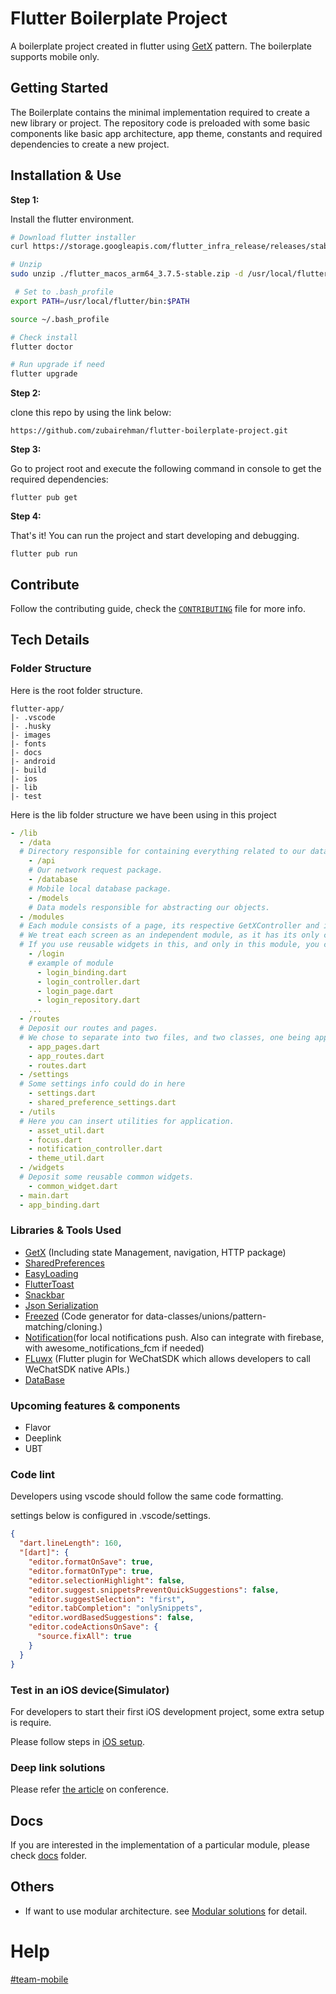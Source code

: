 # Flutter Boilerplate Project

A boilerplate project created in flutter using [GetX](https://pub.dev/packages/get) pattern. The boilerplate supports mobile only.

## Getting Started

The Boilerplate contains the minimal implementation required to create a new library or project. The repository code is preloaded with some basic components like basic app architecture, app theme, constants and required dependencies to create a new project. 

## Installation & Use

**Step 1:**

Install the flutter environment.
```bash
# Download flutter installer
curl https://storage.googleapis.com/flutter_infra_release/releases/stable/macos/flutter_macos_arm64_3.7.5-stable.zip --output flutter_macos_arm64_3.7.5-stable.zip

# Unzip
sudo unzip ./flutter_macos_arm64_3.7.5-stable.zip -d /usr/local/flutter

 # Set to .bash_profile
export PATH=/usr/local/flutter/bin:$PATH

source ~/.bash_profile

# Check install
flutter doctor

# Run upgrade if need
flutter upgrade
```

**Step 2:**

clone this repo by using the link below:
```
https://github.com/zubairehman/flutter-boilerplate-project.git
```

**Step 3:**

Go to project root and execute the following command in console to get the required dependencies:

```
flutter pub get 
```

**Step 4:**

That's it! You can run the project and start developing and debugging.

```
flutter pub run
```

## Contribute

Follow the contributing guide, check the [``CONTRIBUTING``](./CONTRIBUTING.md) file for more info.


## Tech Details

### Folder Structure

Here is the root folder structure.

```
flutter-app/
|- .vscode
|- .husky
|- images
|- fonts
|- docs
|- android
|- build
|- ios
|- lib
|- test
```

Here is the lib folder structure we have been using in this project

```yaml
- /lib
  - /data
  # Directory responsible for containing everything related to our data
    - /api
    # Our network request package.
    - /database
    # Mobile local database package.
    - /models
    # Data models responsible for abstracting our objects.
  - /modules
  # Each module consists of a page, its respective GetXController and its dependencies or Bindings.
  # We treat each screen as an independent module, as it has its only controller, and can also contain its dependencies.
  # If you use reusable widgets in this, and only in this module, you can choose to add a folder for them.
    - /login
    # example of module
      - login_binding.dart
      - login_controller.dart
      - login_page.dart
      - login_repository.dart
    ...
  - /routes
  # Deposit our routes and pages.
  # We chose to separate into two files, and two classes, one being app_routes.dart, containing its constant routes and the other for routing. 
    - app_pages.dart
    - app_routes.dart
    - routes.dart
  - /settings
  # Some settings info could do in here
    - settings.dart
    - shared_preference_settings.dart
  - /utils
  # Here you can insert utilities for application.
    - asset_util.dart
    - focus.dart
    - notification_controller.dart
    - theme_util.dart
  - /widgets
  # Deposit some reusable common widgets.
    - common_widget.dart
  - main.dart
  - app_binding.dart
```


### Libraries & Tools Used

* [GetX](https://pub.dev/packages/get) (Including state Management, navigation, HTTP package)
* [SharedPreferences](https://pub.dev/packages/shared_preferences)
* [EasyLoading](https://pub.dev/packages/flutter_easyloading) 
* [FlutterToast](https://pub.dev/packages/fluttertoast)
* [Snackbar](https://github.com/AndreHaueisen/flushbar)
* [Json Serialization](https://pub.dev/packages/json_serializable)
* [Freezed](https://pub.dev/packages/freezed) (Code generator for data-classes/unions/pattern-matching/cloning.)
* [Notification](https://pub.dev/packages/awesome_notifications#-getting-started)(for local notifications push. Also can integrate with firebase, with awesome_notifications_fcm if needed)
* [FLuwx](https://github.com/OpenFlutter/fluwx) (Flutter plugin for WeChatSDK which allows developers to call WeChatSDK native APIs.)
* [DataBase](./docs/persistent-data-storage.md)

### Upcoming features & components

- Flavor
- Deeplink
- UBT

### Code lint

Developers using vscode should follow the same code formatting.

settings below is configured in .vscode/settings.

```json
{
  "dart.lineLength": 160,
  "[dart]": {
    "editor.formatOnSave": true,
    "editor.formatOnType": true,
    "editor.selectionHighlight": false,
    "editor.suggest.snippetsPreventQuickSuggestions": false,
    "editor.suggestSelection": "first",
    "editor.tabCompletion": "onlySnippets",
    "editor.wordBasedSuggestions": false,
    "editor.codeActionsOnSave": {
      "source.fixAll": true
    }
  }
}
```

### Test in an iOS device(Simulator)

For developers to start their first iOS development project, some extra setup is require.

Please follow steps in [iOS setup](https://docs.flutter.dev/get-started/install/macos#ios-setup).

### Deep link solutions
Please refer [the article](https://wiredcraft.atlassian.net/wiki/spaces/knowledge/pages/775881742/Flutter+Deeplink+Solutions) on conference.

## Docs

If you are interested in the implementation of a particular module, please check [docs](./docs) folder.

## Others

- If want to use modular architecture. see [Modular solutions](https://wiredcraft.atlassian.net/wiki/spaces/knowledge/pages/755695913/Flutter+app+modular+architecture+design+patterns#Option-2:-Git-dependency) for detail.

# Help

[#team-mobile](https://wiredcraft.slack.com/archives/C8WSL92TV)
